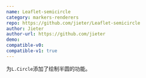 ```yaml
---
name: Leaflet-semicircle
category: markers-renderers
repo: https://github.com/jieter/Leaflet-semicircle
author: Jieter
author-url: https://github.com/jieter
demo: 
compatible-v0:
compatible-v1: true
---
```


为<code>L.Circle</code>添加了绘制半圆的功能。

